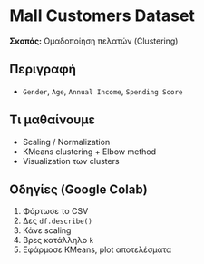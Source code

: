 # Mall Customers Dataset

**Σκοπός:** Ομαδοποίηση πελατών (Clustering)

## Περιγραφή
- `Gender`, `Age`, `Annual Income`, `Spending Score`

## Τι μαθαίνουμε
- Scaling / Normalization
- KMeans clustering + Elbow method
- Visualization των clusters

## Οδηγίες (Google Colab)
1. Φόρτωσε το CSV
2. Δες `df.describe()`
3. Κάνε scaling
4. Βρες κατάλληλο `k`
5. Εφάρμοσε KMeans, plot αποτελέσματα

